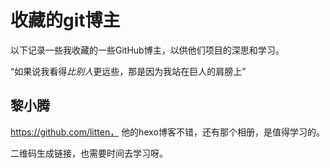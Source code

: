 # 收藏的git博主

以下记录一些我收藏的一些GitHub博主，以供他们项目的深思和学习。

“如果说我看得*比别人*更远些，那是因为我站在巨人的肩膀上”

## 黎小腾

https://github.com/litten， 他的hexo博客不错，还有那个相册，是值得学习的。

二维码生成链接，也需要时间去学习呀。







